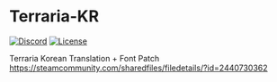 # Terraria-KR
[![Discord](https://img.shields.io/discord/992073454637551707?color=%23F8BBD0)](https://discord.gg/jE8NyXYa3u)
[![License](https://img.shields.io/badge/license-CUSTOM-aeeaff)](https://github.com/Preta-Crowz/Terraria-KR/blob/master/LICENSE.md)

Terraria Korean Translation + Font Patch  
https://steamcommunity.com/sharedfiles/filedetails/?id=2440730362
